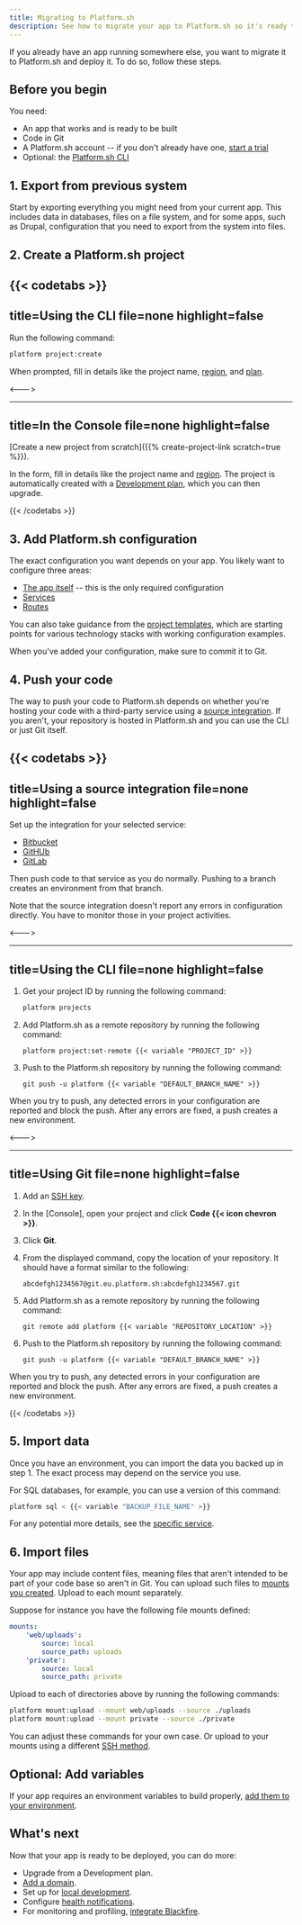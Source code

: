 ```yaml
---
title: Migrating to Platform.sh
description: See how to migrate your app to Platform.sh so it's ready to be deployed.
---
```


If you already have an app running somewhere else, you want to migrate it to Platform.sh and deploy it.
To do so, follow these steps.

## Before you begin

You need:

- An app that works and is ready to be built
- Code in Git
- A Platform.sh account -- if you don't already have one, [start a trial](https://auth.api.platform.sh/register?trial_type=general)
- Optional: the [Platform.sh CLI](../administration/cli/_index.md)

## 1. Export from previous system

Start by exporting everything you might need from your current app.
This includes data in databases, files on a file system,
and for some apps, such as Drupal, configuration that you need to export from the system into files.

## 2. Create a Platform.sh project

{{< codetabs >}}
---
title=Using the CLI
file=none
highlight=false
---

Run the following command:

```bash
platform project:create
```

When prompted, fill in details like the project name, [region](../development/regions.md), and [plan](../administration/pricing/_index.md).

<--->

---
title=In the Console
file=none
highlight=false
---

[Create a new project from scratch]({{% create-project-link scratch=true %}}).

In the form, fill in details like the project name and [region](../development/regions.md).
The project is automatically created with a [Development plan](../administration/pricing/_index.md),
which you can then upgrade.

{{< /codetabs >}}

## 3. Add Platform.sh configuration

The exact configuration you want depends on your app.
You likely want to configure three areas:

- [The app itself](../create-apps/_index.md) -- this is the only required configuration
- [Services](../add-services/_index.md)
- [Routes](../define-routes/_index.md)

You can also take guidance from the [project templates](../development/templates.md),
which are starting points for various technology stacks with working configuration examples.

When you've added your configuration, make sure to commit it to Git.

## 4. Push your code

The way to push your code to Platform.sh depends on
whether you're hosting your code with a third-party service using a [source integration](../integrations/source/_index.md).
If you aren't, your repository is hosted in Platform.sh
and you can use the CLI or just Git itself.

{{< codetabs >}}
---
title=Using a source integration
file=none
highlight=false
---

Set up the integration for your selected service:

- [Bitbucket](../integrations/source/bitbucket.md)
- [GitHUb](../integrations/source/github.md)
- [GitLab](../integrations/source/gitlab.md)

Then push code to that service as you do normally.
Pushing to a branch creates an environment from that branch.

Note that the source integration doesn't report any errors in configuration directly.
You have to monitor those in your project activities.

<--->

---
title=Using the CLI
file=none
highlight=false
---

1. Get your project ID by running the following command:

   ```bash
   platform projects
   ```

2. Add Platform.sh as a remote repository by running the following command:

   <!-- This is in HTML to get the variable shortcode to work properly -->
   <div class="highlight">
     <pre class="chroma"><code class="language-bash" data-lang="bash">platform project:set-remote {{< variable "PROJECT_ID" >}}</code></pre>
   </div>

3. Push to the Platform.sh repository by running the following command:

   <!-- This is in HTML to get the variable shortcode to work properly -->
   <div class="highlight">
     <pre class="chroma"><code class="language-bash" data-lang="bash">git push -u platform {{< variable "DEFAULT_BRANCH_NAME" >}}</code></pre>
   </div>

When you try to push, any detected errors in your configuration are reported and block the push.
After any errors are fixed, a push creates a new environment.

<--->

---
title=Using Git
file=none
highlight=false
---

1. Add an [SSH key](../development/ssh/ssh-keys.md).
2. In the [Console], open your project and click **Code {{< icon chevron >}}**.
3. Click **Git**.
4. From the displayed command, copy the location of your repository.
   It should have a format similar to the following:

   ```text
   abcdefgh1234567@git.eu.platform.sh:abcdefgh1234567.git
   ```

5. Add Platform.sh as a remote repository by running the following command:

   <!-- This is in HTML to get the variable shortcode to work properly -->
   <div class="highlight">
     <pre class="chroma"><code class="language-bash" data-lang="bash">git remote add platform {{< variable "REPOSITORY_LOCATION" >}}</code></pre>
   </div>

6. Push to the Platform.sh repository by running the following command:

   <!-- This is in HTML to get the variable shortcode to work properly -->
   <div class="highlight">
     <pre class="chroma"><code class="language-bash" data-lang="bash">git push -u platform {{< variable "DEFAULT_BRANCH_NAME" >}}</code></pre>
   </div>

When you try to push, any detected errors in your configuration are reported and block the push.
After any errors are fixed, a push creates a new environment.

{{< /codetabs >}}

## 5. Import data

Once you have an environment, you can import the data you backed up in step 1.
The exact process may depend on the service you use.

For SQL databases, for example, you can use a version of this command:

```bash
platform sql < {{< variable "BACKUP_FILE_NAME" >}}
```

For any potential more details, see the [specific service](../add-services/_index.md).

## 6. Import files

Your app may include content files, meaning files that aren't intended to be part of your code base so aren't in Git.
You can upload such files to [mounts you created](../create-apps/app-reference.md#mounts).
Upload to each mount separately.

Suppose for instance you have the following file mounts defined:

```yaml
mounts:
    'web/uploads':
        source: local
        source_path: uploads
    'private':
        source: local
        source_path: private
```

Upload to each of directories above by running the following commands:

```bash
platform mount:upload --mount web/uploads --source ./uploads
platform mount:upload --mount private --source ./private
```

You can adjust these commands for your own case.
Or upload to your mounts using a different [SSH method](../development/access-site.md#access-your-app-with-ssh).

## Optional: Add variables

If your app requires an environment variables to build properly, [add them to your environment](../development/variables/set-variables.md).

## What's next

Now that your app is ready to be deployed, you can do more:

- Upgrade from a Development plan.
- [Add a domain](../domains/steps/_index.md).
- Set up for [local development](../development/local/_index.md).
- Configure [health notifications](../integrations/notifications.md).
- For monitoring and profiling, [integrate Blackfire](../increase-observability/integrate-observability/blackfire.md).
